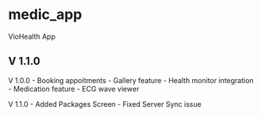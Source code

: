 # medic_app

VioHealth App

## V 1.1.0

V 1.0.0
    - Booking appoitments
    - Gallery feature
    - Health monitor integration
    - Medication feature
    - ECG wave viewer

V 1.1.0
    - Added Packages Screen
    - Fixed Server Sync issue
   